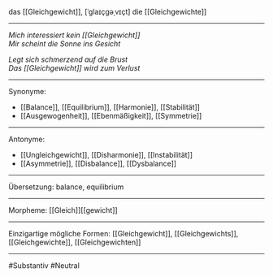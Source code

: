 das [[Gleichgewicht]], [ˈɡlaɪçɡəˌvɪçt]
die [[Gleichgewichte]]

---
*Mich interessiert kein [[Gleichgewicht]]*  
*Mir scheint die Sonne ins Gesicht*  

*Legt sich schmerzend auf die Brust*  
*Das [[Gleichgewicht]] wird zum Verlust*  

---
Synonyme: 
- [[Balance]], [[Equilibrium]], [[Harmonie]], [[Stabilität]]
- [[Ausgewogenheit]], [[Ebenmäßigkeit]], [[Symmetrie]]

---
Antonyme:
- [[Ungleichgewicht]], [[Disharmonie]], [[Instabilität]]
- [[Asymmetrie]], [[Disbalance]], [[Dysbalance]]

---
Übersetzung: balance, equilibrium

---
Morpheme:
[[Gleich]][[gewicht]]

---
Einzigartige mögliche Formen: 
[[Gleichgewicht]], [[Gleichgewichts]], [[Gleichgewichte]], [[Gleichgewichten]]

---
#Substantiv #Neutral
